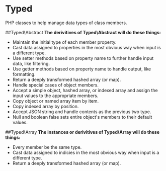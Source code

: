 # Typed
PHP classes to help manage data types of class members.

##Typed\Abstract
**The derivitives of Typed\Abstract will do these things:**
* Maintain the initial type of each member property.
* Cast data assigned to properties in the most obvious way when input is a different type.
* Use setter methods based on property name to further handle input data, like filtering.
* Use getter methods based on property name to handle output, like formatting.
* Return a deeply transformed hashed array (or map).
* Handle special cases of object members.
* Accept a simple object, hashed array, or indexed array and assign the input values to the appropriate members.
 *	Copy object or named array item by item.
 *	Copy indexed array by position.
 *	Accept JSON string and handle contents as the previous two type.
 *	Null and boolean false sets entire object's members to their default values.

##Typed\Array
**The instances or derivitives of Typed\Array will do these things:**
* Every member be the same type.
* Cast data assigned to indicies in the most obvious way when input is a different type.
* Return a deeply transformed hashed array (or map).

